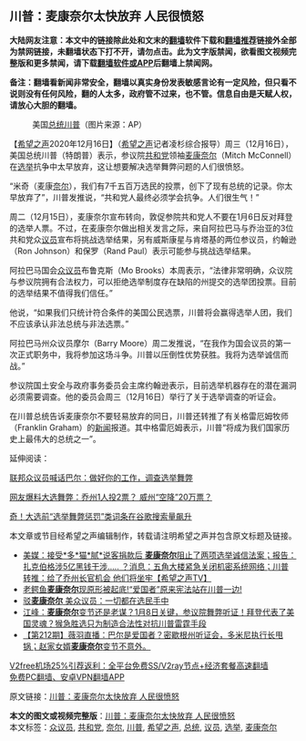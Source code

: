  <h2>川普：麦康奈尔太快放弃 人民很愤怒</h2> <p class="notice"><b>大陆网友注意：本文中的链接除此处和文末的<a href="https://github.com/bannedbook/fanqiang" >翻墙</a>软件下载和<a href="https://github.com/killgcd/justmysocks/blob/master/README.md">翻墙推荐</a>链接外全部为禁网链接，未翻墙状态下打不开，请勿点击。此为文字版禁闻，欲看图文视频完整版和更多禁闻，请下载<a href="https://github.com/bannedbook/fanqiang">翻墙软件或APP</a>后翻墙上禁闻网。</p><p>备注：翻墙看新闻非常安全，翻墙以真实身份发表敏感言论有一定风险，但只看不说则没有任何风险，翻的人太多，政府管不过来，也不管。信息自由是天赋人权，请放心大胆的翻墙。</b></p>  <div class="entry"> <figure><figcaption>美国<a href="https://www.bannedbook.org/bnews/tag/%e6%80%bb%e7%bb%9f/" class="st_tag internal_tag" rel="tag" title="标签 总统 下的日志">总统</a><a href="https://www.bannedbook.org/bnews/tag/%e5%b7%9d%e6%99%ae/" class="st_tag internal_tag" rel="tag" title="标签 川普 下的日志">川普</a>（图片来源：AP）</figcaption></figure> <p>【<span class='wp_keywordlink_affiliate'><a href="https://www.soundofhope.org" title="希望之声" target="_blank">希望之声</a></span>2020年12月16日】（<a href="https://www.bannedbook.org/bnews/tag/%e5%b8%8c%e6%9c%9b%e4%b9%8b%e5%a3%b0/" class="st_tag internal_tag" rel="tag" title="标签 希望之声 下的日志">希望之声</a>记者凌杉综合报导）周三（12月16日），美国总统川普（特朗普）表示，参议院<a href="https://www.bannedbook.org/bnews/tag/%e5%85%b1%e5%92%8c%e5%85%9a/" class="st_tag internal_tag" rel="tag" title="标签 共和党 下的日志">共和党</a>领袖<a href="https://www.bannedbook.org/bnews/tag/%E9%BA%A6%E5%BA%B7%E5%A5%88%E5%B0%94/" class="st_tag internal_tag" rel="tag" title="标签 麦康奈尔 下的日志">麦康奈尔</a>（Mitch McConnell）在<a href="https://www.bannedbook.org/bnews/tag/%e9%80%89%e4%b8%be/" class="st_tag internal_tag" rel="tag" title="标签 选举 下的日志">选举</a>抗争中太早放弃，这让想要解决选举舞弊问题的人们很愤怒。</p> <p>“米奇（麦康<a href="https://www.bannedbook.org/bnews/tag/%E5%A5%88%E5%B0%94/" class="st_tag internal_tag" rel="tag" title="标签 奈尔 下的日志">奈尔</a>），我们有7千五百万选民的投票，创下了现有总统的记录。你太早放弃了”，川普发推说，“共和党人最终必须学会抗争。人们很生气！”</p> <p></p>  <p>周二（12月15日），麦康奈尔宣布转向，敦促参院共和党人不要在1月6日反对拜登的选举人票。不过，在麦康奈尔做出相关发言之际，来自阿拉巴马与乔治亚的3位共和党众<a href="https://www.bannedbook.org/bnews/tag/%e8%ae%ae%e5%91%98/" class="st_tag internal_tag" rel="tag" title="标签 议员 下的日志">议员</a>宣布将挑战选举结果，另有威斯康星与肯塔基的两位参议员，约翰逊（Ron Johnson）和保罗（Rand Paul）表示可能参与挑战选举结果。</p> <p>阿拉巴马国会<a href="https://www.bannedbook.org/bnews/tag/%E4%BC%97%E8%AE%AE%E5%91%98/" class="st_tag internal_tag" rel="tag" title="标签 众议员 下的日志">众议员</a>布鲁克斯（Mo Brooks）本周表示，“法律非常明确，众议院与参议院拥有合法权力，可以拒绝选举制度存在缺陷的州提交的选举团投票。目前的选举结果不值得我们信任。”</p> <p>他说，“如果我们只统计符合条件的美国公民选票，川普将会赢得选举人团，我们不应该承认非法总统与非法选票。”</p>  <p>阿拉巴马州众议员摩尔（Barry Moore）周二发推说，“在我作为国会议员的第一次正式职务中，我将参加这场斗争。川普以压倒性优势获胜。我将为选举诚信而战。”</p> <p>参议院国土安全与政府事务委员会主席约翰逊表示，目前选举机器存在的潜在漏洞必须需要调查。他的委员会周三（12月16日）举行了关于选举调查的听证会。</p> <p>在川普总统告诉麦康奈尔不要轻易放弃的同日，川普还转推了有关格雷厄姆牧师（Franklin Graham）的<span class='wp_keywordlink_affiliate'><a href="https://www.bannedbook.org/" title="新闻">新闻</a></span>报道。其中格雷厄姆表示，川普“将成为我们国家历史上最伟大的总统之一”。</p>  <p>延伸阅读：</p> <p><a data-ctorig="https://www.soundofhope.org/post/450187" data-cturl="https://www.google.com/url?client=internal-element-cse&amp;cx=007749283119516952101:0iwnfnkwnek&amp;q=https://www.soundofhope.org/post/450187&amp;sa=U&amp;ved=2ahUKEwjW2vDa-NLtAhXaLc0KHX_SCJsQFjAGegQIBhAC&amp;usg=AOvVaw1G8_DAunZHeqpC64qDbOpG" href="https://www.soundofhope.org/post/450187" target="_blank">联邦众议员喊话巴尔：做好你的工作，调查选举舞弊</a></p> <p><a data-ctorig="https://www.soundofhope.org/post/440986" data-cturl="https://www.google.com/url?client=internal-element-cse&amp;cx=007749283119516952101:0iwnfnkwnek&amp;q=https://www.soundofhope.org/post/440986&amp;sa=U&amp;ved=2ahUKEwjW2vDa-NLtAhXaLc0KHX_SCJsQFjAHegQIBRAC&amp;usg=AOvVaw1ur1nqDlBuZN7hj7-M_zTC" href="https://www.soundofhope.org/post/440986" target="_blank">网友爆料大选舞弊：乔州1人投2票？ 威州“空降”20万票？</a></p>  <p><a data-ctorig="https://www.soundofhope.org/post/441328" data-cturl="https://www.google.com/url?client=internal-element-cse&amp;cx=007749283119516952101:0iwnfnkwnek&amp;q=https://www.soundofhope.org/post/441328&amp;sa=U&amp;ved=2ahUKEwjW2vDa-NLtAhXaLc0KHX_SCJsQFjAFegQIBBAC&amp;usg=AOvVaw2nN0NBbwtrObESecbNCRJe" href="https://www.soundofhope.org/post/441328" target="_blank">奇！大选前“选举舞弊惩罚”类词条在谷歌搜索量飙升</a></p> <p>本文章或节目经希望之声编辑制作，转载请注明希望之声并包含原文标题及链接。</p> <ul class='op-related-articles' title='相关阅读'> <li><a href='https://www.bannedbook.org/bnews/cbnews/20201216/1449181.html' target='_blank'>美媒：接受*多*猫*腻*说客捐款后 <b>麦康奈尔</b>阻止了两项选举诚信法案；报告：扎克伯格涉5亿黑钱干涉..... ？消息：五角大楼紧急关闭机密系统网络；川普转推：给了乔州长官机会 他们将坐牢【希望之声TV】</a></li> <li><a href='https://www.bannedbook.org/bnews/bannedvideo/20201216/1449157.html' target='_blank'>老鳄鱼<b>麦康奈尔</b>现原形被起底!“爱国者”原来宪法站在川普一边!</a></li> <li><a href='https://www.bannedbook.org/bnews/topimagenews/20201216/1449014.html' target='_blank'>驳<b>麦康奈尔</b> 美众议员：一切都在选民手中</a></li> <li><a href='https://www.bannedbook.org/bnews/cbnews/20201216/1449001.html' target='_blank'>江峰：<b>麦康奈尔</b>变节还是老谋？1月8日关键，参议院舞弊听证！拜登代表了美国灵魂？猴急胜选只为制造合法性对抗川普雷霆手段</a></li> <li><a href='https://www.bannedbook.org/bnews/cbnews/20201216/1448781.html' target='_blank'>【第212期】薇羽直播：巴尔是爱国者？密歇根州听证会，多米尼执行长甩锅；赵家女婿<b>麦康奈尔</b>变节不意外。</a></li> </ul> <p class="texttj"> <a href="https://www.bannedbook.org/forum23/topic22702.html" target="_blank">V2free机场25%引荐返利：全平台免费SS/V2ray节点+经济套餐高速翻墙</a><br/> <a href="https://github.com/bannedbook/fanqiang/wiki/%E7%A6%81%E9%97%BB%E7%BD%91%E5%AE%89%E5%8D%93%E7%BF%BB%E5%A2%99%E6%96%B0%E9%97%BBAPP" target="_blank">免费PC翻墙、安卓VPN翻墙APP</a></p><p>原文链接：<a class="src_link"  href="https://www.soundofhope.org/post/454273" target="_blank">川普：麦康奈尔太快放弃 人民很愤怒</a></p><a name='sharetosocial'></a>       <div><b>本文的图文或视频完整版</b>：<a href='https://www.bannedbook.org/bnews/comments/20201217/1449282.html'>川普：麦康奈尔太快放弃 人民很愤怒</a></div>  </div><!--END ENTRY--> <div class="postfooter"> <div>本文标签：<a href="https://www.bannedbook.org/bnews/tag/%E4%BC%97%E8%AE%AE%E5%91%98/" rel="tag">众议员</a>, <a href="https://www.bannedbook.org/bnews/tag/%e5%85%b1%e5%92%8c%e5%85%9a/" rel="tag">共和党</a>, <a href="https://www.bannedbook.org/bnews/tag/%E5%A5%88%E5%B0%94/" rel="tag">奈尔</a>, <a href="https://www.bannedbook.org/bnews/tag/%e5%b7%9d%e6%99%ae/" rel="tag">川普</a>, <a href="https://www.bannedbook.org/bnews/tag/%e5%b8%8c%e6%9c%9b%e4%b9%8b%e5%a3%b0/" rel="tag">希望之声</a>, <a href="https://www.bannedbook.org/bnews/tag/%e6%80%bb%e7%bb%9f/" rel="tag">总统</a>, <a href="https://www.bannedbook.org/bnews/tag/%e8%ae%ae%e5%91%98/" rel="tag">议员</a>, <a href="https://www.bannedbook.org/bnews/tag/%e9%80%89%e4%b8%be/" rel="tag">选举</a>, <a href="https://www.bannedbook.org/bnews/tag/%E9%BA%A6%E5%BA%B7%E5%A5%88%E5%B0%94/" rel="tag">麦康奈尔</a></div>  </div><!--END POSTFOOTER--> 
